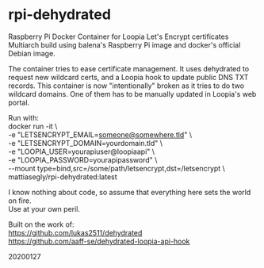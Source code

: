 # rpi-dehydrated
Raspberry Pi Docker Container for Loopia Let's Encrypt certificates<BR>
Multiarch build using balena's Raspberry Pi image and docker's official Debian image.<BR>

The container tries to ease certificate management. It uses dehydrated to request new wildcard certs, and a Loopia hook to update public DNS TXT records.
This container is now "intentionally" broken as it tries to do two wildcard domains. One of them has to be manually updated in Loopia's web portal.

Run with:<BR>
docker run -it \\\
-e "LETSENCRYPT_EMAIL=someone@somewhere.tld" \\\
-e "LETSENCRYPT_DOMAIN=yourdomain.tld" \\\
-e "LOOPIA_USER=yourapiuser@loopiaapi" \\\
-e "LOOPIA_PASSWORD=yourapipassword" \\\
--mount type=bind,src=/some/path/letsencrypt,dst=/letsencrypt \\\
mattiasegly/rpi-dehydrated:latest

I know nothing about code, so assume that everything here sets the world on fire.<BR>
Use at your own peril.

Built on the work of:<BR>
https://github.com/lukas2511/dehydrated<BR>
https://github.com/aaff-se/dehydrated-loopia-api-hook

20200127
